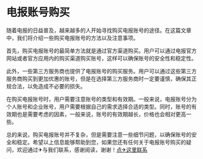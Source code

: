 # 电报账号购买

随着电报的日益普及，越来越多的人开始寻找购买电报账号的途径。在这篇文章中，我们将介绍一些购买电报账号的方法以及注意事项。

首先，购买电报账号的最简单方法就是通过官方渠道购买。用户可以通过电报官方网站或者官方应用内的购买渠道购买账号，这样可以确保账号的安全性和稳定性。

此外，一些第三方服务商也提供了电报账号的购买服务。用户可以通过这些第三方服务商购买到更加优惠的账号，但是在选择第三方服务商时一定要谨慎，确保其正规合法，以免造成不必要的损失。

在购买电报账号时，用户需要注意账号的类型和有效期。一般来说，电报账号分为个人账号和企业账号，用户需要根据自己的需求选择合适的类型。同时，账号的有效期也是需要考虑的因素，一般来说，账号的有效期越长，价格也会相对更高一些。

总的来说，购买电报账号并不复杂，但是需要注意一些细节问题，以确保账号的安全和稳定。希望以上信息能够帮助到您，如果您还有任何关于电报账号购买的疑问，欢迎通过✈与我们联系，感谢阅读，谢谢！[点✈这里联系](https://ads.k02.cc)